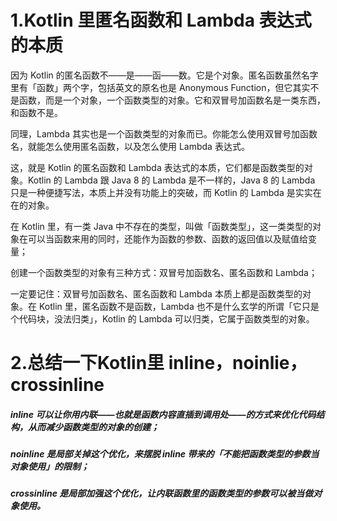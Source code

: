 # 1.**Kotlin 里匿名函数和 Lambda 表达式的本质**

因为 Kotlin 的匿名函数不——是——函——数。它是个对象。匿名函数虽然名字里有「函数」两个字，包括英文的原名也是 Anonymous Function，但它其实不是函数，而是一个对象，一个函数类型的对象。它和双冒号加函数名是一类东西，和函数不是。

同理，Lambda 其实也是一个函数类型的对象而已。你能怎么使用双冒号加函数名，就能怎么使用匿名函数，以及怎么使用 Lambda 表达式。

这，就是 Kotlin 的匿名函数和 Lambda 表达式的本质，它们都是函数类型的对象。Kotlin 的 Lambda 跟 Java 8 的 Lambda 是不一样的，Java 8 的 Lambda 只是一种便捷写法，本质上并没有功能上的突破，而 Kotlin 的 Lambda 是实实在在的对象。

在 Kotlin 里，有一类 Java 中不存在的类型，叫做「函数类型」，这一类类型的对象在可以当函数来用的同时，还能作为函数的参数、函数的返回值以及赋值给变量；

创建一个函数类型的对象有三种方式：双冒号加函数名、匿名函数和 Lambda；

一定要记住：双冒号加函数名、匿名函数和 Lambda 本质上都是函数类型的对象。在 Kotlin 里，匿名函数不是函数，Lambda 也不是什么玄学的所谓「它只是个代码块，没法归类」，Kotlin 的 Lambda 可以归类，它属于函数类型的对象。



# 2.总结一下Kotlin里 inline，noinlie，crossinline

##### inline 可以让你用内联——也就是函数内容直插到调用处——的方式来优化代码结构，从而减少函数类型的对象的创建；

##### noinline 是局部关掉这个优化，来摆脱 inline 带来的「不能把函数类型的参数当对象使用」的限制；

##### crossinline 是局部加强这个优化，让内联函数里的函数类型的参数可以被当做对象使用。

